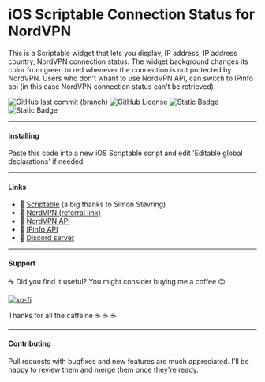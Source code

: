 # iOS Scriptable Connection Status for NordVPN

This is a Scriptable widget that lets you display, IP address, IP address country, NordVPN connection status.
The widget background changes its color from green to red whenever the connection is not protected by NordVPN.
Users who don't whant to use NordVPN API, can switch to IPinfo api (in this case NordVPN connection status can't be retrieved).

![GitHub last commit (branch)](https://img.shields.io/github/last-commit/gregorionuti/iOS-Scriptable-Connection-Status/main)
![GitHub License](https://img.shields.io/github/license/gregorionuti/iOS-Scriptable-Connection-Status)
![Static Badge](https://img.shields.io/badge/ios-cadetblue?label=platform)
![Static Badge](https://img.shields.io/badge/scriptable%20widget-darkblue?label=type)

---

#### Installing
Paste this code into a new iOS Scriptable script and edit 'Editable global declarations' if needed

---

#### Links
- :link: [Scriptable](https://scriptable.app) (a big thanks to Simon Støvring)
- :link: [NordVPN (referral link)](https://go.nordvpn.net/aff_c?offer_id=15&aff_id=109996&url_id=858)
- :link: [NordVPN API](https://nordvpn.com/wp-admin/admin-ajax.php?action=get_user_info_data)
- :link: [IPinfo API](https://ipinfo.io/json)
- :speech_balloon: [Discord server](https://discord.gg/ugpDCDmXdN)

---

#### Support
:coffee: Did you find it useful? You might consider buying me a coffee :blush:

[![ko-fi](https://ko-fi.com/img/githubbutton_sm.svg)](https://ko-fi.com/Z8Z4U0RY9)

Thanks for all the caffeine :coffee: :coffee: :coffee:

---

#### Contributing
Pull requests with bugfixes and new features are much appreciated. I'll be happy to review them and merge them once they're ready.
